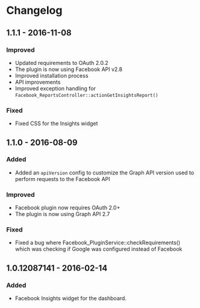 
Changelog
=========


## 1.1.1 - 2016-11-08

### Improved
-  Updated requirements to OAuth 2.0.2
-  The plugin is now using Facebook API v2.8
-  Improved installation process
-  API improvements
-  Improved exception handling for `Facebook_ReportsController::actionGetInsightsReport()`

### Fixed
-  Fixed CSS for the Insights widget


## 1.1.0 - 2016-08-09

### Added
-  Added an `apiVersion` config to customize the Graph API version used to perform requests to the Facebook API

### Improved
-  Facebook plugin now requires OAuth 2.0+
-  The plugin is now using Graph API 2.7

### Fixed
-  Fixed a bug where Facebook_PluginService::checkRequirements() which was checking if Google was configured instead of Facebook


## 1.0.12087141 - 2016-02-14

### Added
-  Facebook Insights widget for the dashboard.